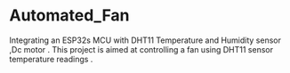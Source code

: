 # Automated_Fan
Integrating an  ESP32s MCU with DHT11 Temperature and Humidity sensor ,Dc motor .
This project is aimed at controlling a fan using DHT11 sensor temperature readings .

